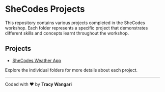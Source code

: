 # SheCodes Projects

This repository contains various projects completed in the SheCodes workshop. Each folder represents a specific project that demonstrates different skills and concepts learnt throughout the workshop.


## Projects 

- [SheCodes Weather App](https://shecodes-weather-app-tau.vercel.app/)

Explore the individual folders for more details about each project.

---

Coded with ❤️ by **Tracy Wangari**



